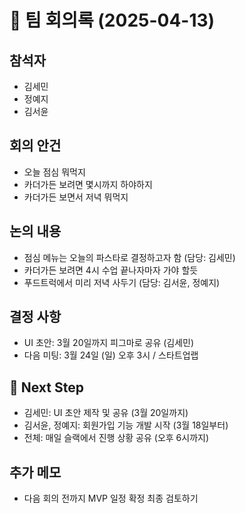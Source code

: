 # 📝 팀 회의록 (2025-04-13)

## 참석자
- 김세민
- 정예지
- 김서윤

## 회의 안건
- 오늘 점심 뭐먹지
- 카더가든 보려면 몇시까지 하야하지
- 카더가든 보면서 저녁 뭐먹지

## 논의 내용
- 점심 메뉴는 오늘의 파스타로 결정하고자 함 (담당: 김세민)
- 카더가든 보려면 4시 수업 끝나자마자 가야 할듯
- 푸드트럭에서 미리 저녁 사두기 (담당: 김서윤, 정예지)

## 결정 사항
- UI 초안: 3월 20일까지 피그마로 공유 (김세민)
- 다음 미팅: 3월 24일 (일) 오후 3시 / 스타트업랩

## 📌 Next Step
- 김세민: UI 초안 제작 및 공유 (3월 20일까지)
- 김서윤, 정예지: 회원가입 기능 개발 시작 (3월 18일부터)
- 전체: 매일 슬랙에서 진행 상황 공유 (오후 6시까지)

## 추가 메모
- 다음 회의 전까지 MVP 일정 확정 최종 검토하기
